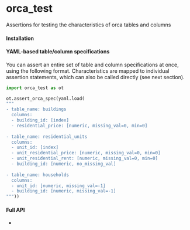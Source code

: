 orca_test
=========

Assertions for testing the characteristics of orca tables and columns

#### Installation

#### YAML-based table/column specifications

You can assert an entire set of table and column specifications at once, using the following format. Characteristics are mapped to individual assertion statements, which can also be called directly (see next section). 

```python
import orca_test as ot

ot.assert_orca_spec(yaml.load(
"""
- table_name: buildings
  columns:
  - building_id: [index]
  - residential_price: [numeric, missing_val=0, min=0]
  
- table_name: residential_units
  columns:
  - unit_id: [index]
  - unit_residential_price: [numeric, missing_val=0, min=0]
  - unit_residential_rent: [numeric, missing_val=0, min=0]
  - building_id: [numeric, no_missing_val]
  
- table_name: households
  columns:
  - unit_id: [numeric, missing_val=-1]
  - building_id: [numeric, missing_val=-1]
"""))
```

#### Full API


* 

